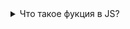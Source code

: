 <details>
<summary>
Что такое фукция в JS?
</summary>

## Функция JS — это блок кода, предназначенный для выполнения определенной задачи.
## Функция JS выполняется, когда что-то ее вызывает.
![images (2)](https://github.com/user-attachments/assets/5c074f01-60b1-4ac4-9b79-fb82b0cdea16)
![1_rKh3cyJTRkCoQ12HXeUAQw](https://github.com/user-attachments/assets/1e1ecb25-1bb7-4408-8ac6-215598158c6a)

</details>
